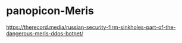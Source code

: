 # panopicon-Meris

https://therecord.media/russian-security-firm-sinkholes-part-of-the-dangerous-meris-ddos-botnet/
